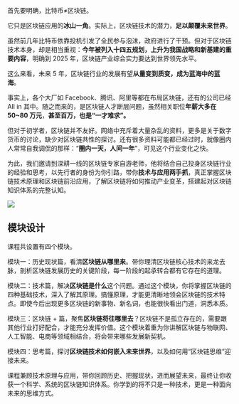 首先要明确，比特币≠区块链。

它只是区块链应用的**冰山一角**。实际上，区块链技术的潜力，**足以颠覆未来世界**。

虽然前几年比特币依靠投机引发了全民参与泡沫，政府进行了干预。但对于区块链技术本身，却是相当重视：**今年被列入十四五规划，上升为我国战略和新基建的重要内容**，明确到 2025 年，区块链产业综合实力要达到世界领先水平。

这么来看，未来 5 年，区块链行业的发展有望**从量变到质变，成为蓝海中的蓝海**。

事实上，各个大厂如 Facebook、腾讯、阿里等都在布局区块链，还有的公司已经 All in 其中。随之而来的，是区块链人才断层问题，虽然相关职位**年薪大多在 50~80 万元**，**甚至百万，也是“一才难求”。**

但对于初学者，区块链并不友好。网络中充斥着大量杂乱的资料，更多是关于数字货币的讨论，缺少对区块链共性的探讨。还有很多资料可能都已经过时，就像圈内人常常自我调侃的那样：“**圈内一天，人间一年**”，可见这个行业变化之快。

为此，我们邀请到深耕一线的区块链专家自游老师，他将结合自己投身区块链行业的经验和思考，以先行者的身份为你引路，带你**技术与应用两手抓**，真正掌握区块链技术原理和区块链前沿应用，了解区块链将如何推动产业变革，搭建起对区块链知识体系的完整认知。

![](https://static001.geekbang.org/resource/image/b9/80/b91de92f93e88159b4c8559443064580.jpg)

## 模块设计

课程共设置有四个模块。

模块一：历史现状篇，看清**区块链从哪里来**。带你理清区块链核心技术的来龙去脉，剖析区块链发展历史的关键阶段，每一阶段的起承转合都有它存在的道理。

模块二：技术篇，解决**区块链是什么**这个问题。通过这个模块，你将掌握区块链的四种基础技术，深入了解其原理。搞懂原理，才能更清晰地领会区块链的技术特点。即使今后出现更多区块链的新事物、新名词，也能很快看出门道，洞悉本质。

模块三：区块链 + 篇，聚焦**区块链将往哪里去**？区块链不是孤立存在的，需要跟其他行业打好配合，才能充分发挥价值。这个模块着重为你讲解区块链与物联网、人工智能、电商等领域相结合，将会带来哪些发展新契机。

模块四：思考篇，探讨**区块链技术如何嵌入未来世界**，以及如何用“区块链思维”迎接未来。

课程兼顾技术原理与应用，带你回顾历史、把握现状，进而展望未来，最终让你收获一个科学、系统的区块链知识体系。你学到的将不只是一种技术，更是一种面向未来的思维方式。